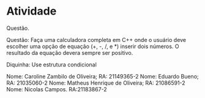 # Atividade
Questão.

Questão:
Faça uma calculadora completa em C++ onde o usuário deve escolher uma opção de equação (+, -, /, e *) inserir dois números. O resultado da equação devera sempre ser positivo.

Diquinha: Use estrutura condicional

Nome: Caroline Zambilo de Oliveira; RA: 21149365-2
Nome: Eduardo Bueno; RA: 21035060-2
Nome: Matheus Henrique de Oliveira; RA: 21086591-2
Nome: Nicolas Campos. RA:21183867-2
